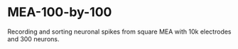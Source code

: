 # MEA-100-by-100
Recording and sorting neuronal spikes from square MEA with 10k electrodes and 300 neurons.
